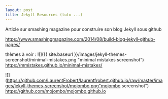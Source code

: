 ```yaml
---
layout: post
title: Jekyll Resources (tuto ...)
---
```


Article sur smashing magazine pour construire son blog Jekyll sous github

<https://www.smashingmagazine.com/2014/08/build-blog-jekyll-github-pages/>


thèmes à voir :
![]({{ site.baseurl }}/images/jekyll-themes-screenshot/minimal-mistakes.png "minimal mistakes screenshot")
https://mmistakes.github.io/minimal-mistakes/

![](https://github.com/LaurentFrobert/laurentfrobert.github.io/raw/master/images/jekyll-themes-screenshot/mojombo.png"mojombo screenshot")
https://github.com/mojombo/mojombo.github.io
